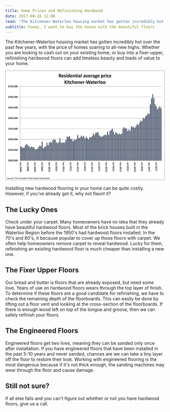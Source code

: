 ```yaml
---
title: Home Prices and Refinishing Hardwood 
date: 2017-08-16 12:00
lead: "The Kitchener-Waterloo housing market has gotten incredibly hot over the past few years, with the price of homes soaring to all-new highs. Whether you are looking to cash out on your existing home, or buy into a fixer-upper, refinishing hardwood floors can add timeless beauty and loads of value to your home."
subtitle: honey, I want to buy the house with the beautiful floors
---
```

The Kitchener-Waterloo housing market has gotten incredibly hot over the past few years, with the price of homes soaring to all-new highs. Whether you are looking to cash out on your existing home, or buy into a fixer-upper, refinishing hardwood floors can add timeless beauty and loads of value to your home.

![KW home prices](../img/blog/kitchener-home-prices.png)

Installing new hardwood flooring in your home can be quite costly. However, if you've already got it, why not flaunt it? 

## The Lucky Ones
Check under your carpet. Many homeowners have no idea that they already have beautiful hardwood floors. Most of the brick houses built in the Waterloo Region before the 1950's had hardwood floors installed. In the 70's and 80's, it because popular to cover up those floors with carpet. We often help homeowners remove carpet to reveal hardwood. Lucky for them, refinishing an existing hardwood floor is much cheaper than installing a new one.

## The Fixer Upper Floors
Our bread and butter is floors that are already exposed, but need some love. Years of use on hardwood floors wears through the top layer of finish. To determine if these floors are a good candidate for refinishing, we have to check the remaining depth of the floorboards. This can easily be done by lifting out a floor vent and looking at the cross-section of the floorboards. If there is enough wood left on top of the tongue and groove, then we can safely refinish your floors.

## The Engineered Floors
Engineered floors get two lives, meaning they can be sanded only once after installation. If you have engineered floors that have been installed in the past 5-10 years and never sanded, chances are we can take a tiny layer off the floor to restore their look. Working with engineered flooring is the most dangerous because if it's not thick enough, the sanding machines may wear through the floor and cause damage.

## Still not sure?
If all else fails and you can't figure out whether or not you have hardwood floors, give us a call.